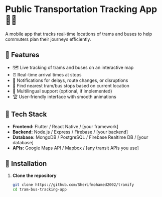 # Public Transportation Tracking App 🚋🚌

A mobile app that tracks real-time locations of trams and buses to help commuters plan their journeys efficiently.

## 📱 Features

- 🗺️ Live tracking of trams and buses on an interactive map
- ⏰ Real-time arrival times at stops
- 🔔 Notifications for delays, route changes, or disruptions
- 📍 Find nearest tram/bus stops based on current location
- 💬 Multilingual support (optional, if implemented)
- 🏆 User-friendly interface with smooth animations

## 🔧 Tech Stack

- **Frontend:** Flutter / React Native / [your framework]
- **Backend:** Node.js / Express / Firebase / [your backend]
- **Database:** MongoDB / PostgreSQL / Firebase Realtime DB / [your database]
- **APIs:** Google Maps API / Mapbox / [any transit APIs you use]

## 🚀 Installation

1. **Clone the repository**
   ```bash
   git clone https://github.com/Sherifmohamed2002/tramify
   cd tram-bus-tracking-app
